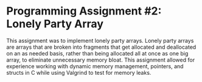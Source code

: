 # Programming Assignment #2: Lonely Party Array

This assignment was to implement lonely party arrays. Lonely party arrays are arrays that are broken into fragments that get allocated and deallocated on an as needed basis, rather than being allocated all at once as one big array, to eliminate unnecessary memory bloat. This assignment allowed for experience working with dynamic memory management, pointers, and structs in C while using Valgrind to test for memory leaks.